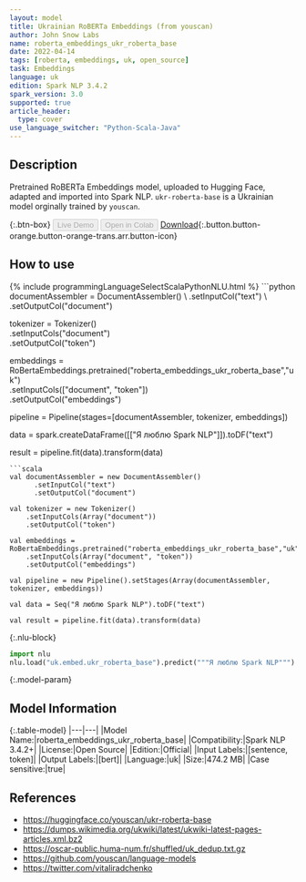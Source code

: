 ```yaml
---
layout: model
title: Ukrainian RoBERTa Embeddings (from youscan)
author: John Snow Labs
name: roberta_embeddings_ukr_roberta_base
date: 2022-04-14
tags: [roberta, embeddings, uk, open_source]
task: Embeddings
language: uk
edition: Spark NLP 3.4.2
spark_version: 3.0
supported: true
article_header:
  type: cover
use_language_switcher: "Python-Scala-Java"
---
```


## Description

Pretrained RoBERTa Embeddings model, uploaded to Hugging Face, adapted and imported into Spark NLP. `ukr-roberta-base` is a Ukrainian model orginally trained by `youscan`.

{:.btn-box}
<button class="button button-orange" disabled>Live Demo</button>
<button class="button button-orange" disabled>Open in Colab</button>
[Download](https://s3.amazonaws.com/auxdata.johnsnowlabs.com/public/models/roberta_embeddings_ukr_roberta_base_uk_3.4.2_3.0_1649948817339.zip){:.button.button-orange.button-orange-trans.arr.button-icon}

## How to use



<div class="tabs-box" markdown="1">
{% include programmingLanguageSelectScalaPythonNLU.html %}
```python
documentAssembler = DocumentAssembler() \
    .setInputCol("text") \
    .setOutputCol("document")

tokenizer = Tokenizer() \
    .setInputCols("document") \
    .setOutputCol("token")
  
embeddings = RoBertaEmbeddings.pretrained("roberta_embeddings_ukr_roberta_base","uk") \
    .setInputCols(["document", "token"]) \
    .setOutputCol("embeddings")
    
pipeline = Pipeline(stages=[documentAssembler, tokenizer, embeddings])

data = spark.createDataFrame([["Я люблю Spark NLP"]]).toDF("text")

result = pipeline.fit(data).transform(data)
```
```scala
val documentAssembler = new DocumentAssembler() 
      .setInputCol("text") 
      .setOutputCol("document")
 
val tokenizer = new Tokenizer() 
    .setInputCols(Array("document"))
    .setOutputCol("token")

val embeddings = RoBertaEmbeddings.pretrained("roberta_embeddings_ukr_roberta_base","uk") 
    .setInputCols(Array("document", "token")) 
    .setOutputCol("embeddings")

val pipeline = new Pipeline().setStages(Array(documentAssembler, tokenizer, embeddings))

val data = Seq("Я люблю Spark NLP").toDF("text")

val result = pipeline.fit(data).transform(data)
```


{:.nlu-block}
```python
import nlu
nlu.load("uk.embed.ukr_roberta_base").predict("""Я люблю Spark NLP""")
```

</div>

{:.model-param}
## Model Information

{:.table-model}
|---|---|
|Model Name:|roberta_embeddings_ukr_roberta_base|
|Compatibility:|Spark NLP 3.4.2+|
|License:|Open Source|
|Edition:|Official|
|Input Labels:|[sentence, token]|
|Output Labels:|[bert]|
|Language:|uk|
|Size:|474.2 MB|
|Case sensitive:|true|

## References

- https://huggingface.co/youscan/ukr-roberta-base
- https://dumps.wikimedia.org/ukwiki/latest/ukwiki-latest-pages-articles.xml.bz2
- https://oscar-public.huma-num.fr/shuffled/uk_dedup.txt.gz
- https://github.com/youscan/language-models
- https://twitter.com/vitaliradchenko